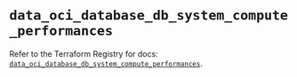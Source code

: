 # `data_oci_database_db_system_compute_performances`

Refer to the Terraform Registry for docs: [`data_oci_database_db_system_compute_performances`](https://registry.terraform.io/providers/oracle/oci/7.19.0/docs/data-sources/database_db_system_compute_performances).
